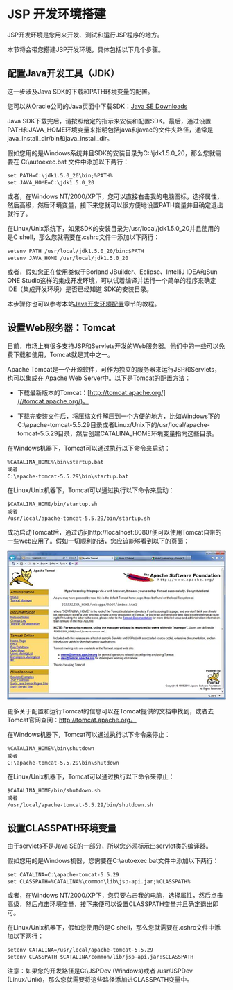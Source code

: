 
# JSP 开发环境搭建

JSP开发环境是您用来开发、测试和运行JSP程序的地方。

本节将会带您搭建JSP开发环境，具体包括以下几个步骤。

## 配置Java开发工具（JDK）

这一步涉及Java SDK的下载和PATH环境变量的配置。

您可以从Oracle公司的Java页面中下载SDK：[Java SE Downloads](//www.oracle.com/technetwork/java/javase/downloads/index.html)

Java SDK下载完后，请按照给定的指示来安装和配置SDK。最后，通过设置PATH和JAVA_HOME环境变量来指明包括java和javac的文件夹路径，通常是java_install_dir/bin和java_install_dir。

假如您用的是Windows系统并且SDK的安装目录为C::\jdk1.5.0_20，那么您就需要在 C:\autoexec.bat 文件中添加以下两行：

```
set PATH=C:\jdk1.5.0_20\bin;%PATH%
set JAVA_HOME=C:\jdk1.5.0_20

```

或者，在Windows NT/2000/XP下，您可以直接右击我的电脑图标，选择属性，然后高级，然后环境变量，接下来您就可以很方便地设置PATH变量并且确定退出就行了。

在Linux/Unix系统下，如果SDK的安装目录为/usr/local/jdk1.5.0_20并且使用的是C shell，那么您就需要在.cshrc文件中添加以下两行：

```
setenv PATH /usr/local/jdk1.5.0_20/bin:$PATH
setenv JAVA_HOME /usr/local/jdk1.5.0_20

```

或者，假如您正在使用类似于Borland JBuilder、Eclipse、IntelliJ IDEA和Sun ONE Studio这样的集成开发环境，可以试着编译并运行一个简单的程序来确定IDE（集成开发环境）是否已经知道 SDK的安装目录。

本步骤你也可以参考本站[Java开发环境配置](/java/java-environment-setup.html)章节的教程。

## 设置Web服务器：Tomcat

目前，市场上有很多支持JSP和Servlets开发的Web服务器。他们中的一些可以免费下载和使用，Tomcat就是其中之一。

Apache Tomcat是一个开源软件，可作为独立的服务器来运行JSP和Servlets，也可以集成在 Apache Web Server中。以下是Tomcat的配置方法：

*   下载最新版本的Tomcat：[http://tomcat.apache.org/](//tomcat.apache.org/)。

*   下载完安装文件后，将压缩文件解压到一个方便的地方，比如Windows下的C:\apache-tomcat-5.5.29目录或者Linux/Unix下的/usr/local/apache-tomcat-5.5.29目录，然后创建CATALINA_HOME环境变量指向这些目录。

在Windows机器下，Tomcat可以通过执行以下命令来启动：

```
%CATALINA_HOME%\bin\startup.bat
或者
C:\apache-tomcat-5.5.29\bin\startup.bat

```

在Linux/Unix机器下，Tomcat可以通过执行以下命令来启动：

```
$CATALINA_HOME/bin/startup.sh
或者
/usr/local/apache-tomcat-5.5.29/bin/startup.sh

```

成功启动Tomcat后，通过访问http://localhost:8080/便可以使用Tomcat自带的一些web应用了。假如一切顺利的话，您应该能够看到以下的页面：

![](../img/TomcatHomePage.jpg)

更多关于配置和运行Tomcat的信息可以在Tomcat提供的文档中找到，或者去Tomcat官网查阅：http://tomcat.apache.org。

在Windows机器下，Tomcat可以通过执行以下命令来停止：

```
%CATALINA_HOME%\bin\shutdown
或者
C:\apache-tomcat-5.5.29\bin\shutdown

```

在Linux/Unix机器下，Tomcat可以通过执行以下命令来停止：

```
$CATALINA_HOME/bin/shutdown.sh
或者
/usr/local/apache-tomcat-5.5.29/bin/shutdown.sh

```

## 设置CLASSPATH环境变量

由于servlets不是Java SE的一部分，所以您必须标示出servlet类的编译器。

假如您用的是Windows机器，您需要在C:\autoexec.bat文件中添加以下两行：

```
set CATALINA=C:\apache-tomcat-5.5.29
set CLASSPATH=%CATALINA%\common\lib\jsp-api.jar;%CLASSPATH%

```

或者，在Windows NT/2000/XP下，您只要右击我的电脑，选择属性，然后点击高级，然后点击环境变量，接下来便可以设置CLASSPATH变量并且确定退出即可。

在Linux/Unix机器下，假如您使用的是C shell，那么您就需要在.cshrc文件中添加以下两行：

```
setenv CATALINA=/usr/local/apache-tomcat-5.5.29
setenv CLASSPATH $CATALINA/common/lib/jsp-api.jar:$CLASSPATH

```

注意：如果您的开发路径是C:\JSPDev (Windows)或者 /usr/JSPDev (Linux/Unix)，那么您就需要将这些路径添加进CLASSPATH变量中。

